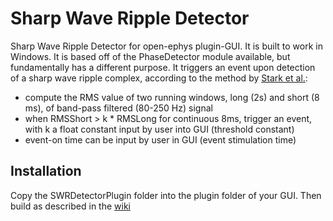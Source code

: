 # Sharp Wave Ripple Detector 

Sharp Wave Ripple Detector for open-ephys plugin-GUI. It is built to work in Windows. It is based off of the PhaseDetector module available, but fundamentally has a different purpose. It triggers an event  upon detection of a sharp wave ripple complex, according to the method by [Stark et al.](http://www.ncbi.nlm.nih.gov/pmc/articles/PMC4393648/):

* compute the RMS value of two running windows, long (2s) and short (8 ms), of band-pass filtered (80-250 Hz) signal
* when RMSShort > k * RMSLong for continuous 8ms, trigger an event, with k a float constant input by user into GUI (threshold constant)
* event-on time can be input by user in GUI (event stimulation time)

## Installation

Copy the SWRDetectorPlugin folder into the plugin folder of your GUI. Then build as described in the [wiki](https://open-ephys.atlassian.net/wiki/display/OEW/Windows)
